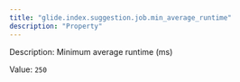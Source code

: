 ```yaml
---
title: "glide.index.suggestion.job.min_average_runtime"
description: "Property"
---
```


Description: Minimum average runtime (ms)

Value: `250`